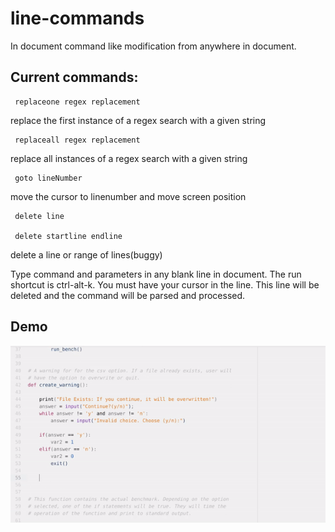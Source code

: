 # line-commands

In document command like modification from anywhere in document.

## Current commands:

     replaceone regex replacement

   replace the first instance of a regex search with a given string

     replaceall regex replacement

   replace all instances of a regex search with a given string

     goto lineNumber

   move the cursor to linenumber and move screen position

     delete line

     delete startline endline

   delete a line or range of lines(buggy)

Type command and parameters in any blank line in document.
The run shortcut is ctrl-alt-k. You must have your cursor in the line.
This line will be deleted and the command will be parsed and processed.

## Demo

![](https://github.com/mguid65/line-commands/blob/master/demo.gif)

